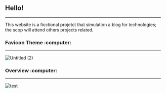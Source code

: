<h2> Hello! </h2>
<hr>

<p>This website is a ficctional projetct that simulation a blog for technologies; the scop will attend others projects related.</p>

<h3> Favicon Theme :computer: </h3>
<hr>

![Untitled (2)](https://user-images.githubusercontent.com/72168914/103179861-eb869400-486e-11eb-810d-fbace18cbfe7.png)

<h3> Overview :computer: </h3>
<hr>

![test](https://user-images.githubusercontent.com/72168914/103179741-d1988180-486d-11eb-9aec-f75e1228b85d.gif)
